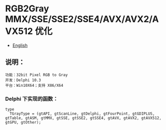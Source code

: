 # RGB2Gray MMX/SSE/SSE2/SSE4/AVX/AVX2/AVX512 优化

- [English](readme.md)

## 说明：
    功能：32bit Pixel RGB to Gray
    开发：Delphi 10.3
    平台：Win10X64；支持 X86/X64

### Delphi 下实现的函数：
```
type
  TGrayType = (gtAPI, gtScanLine, gtDelphi, gtFourPoint, gtGDIPLUS, gtTable, gtASM, gtMMX, gtSSE, gtSSE2, gtSSE4, gtAVX, gtAVX2, gtAVX512, gtGPU, gtOther);
```
